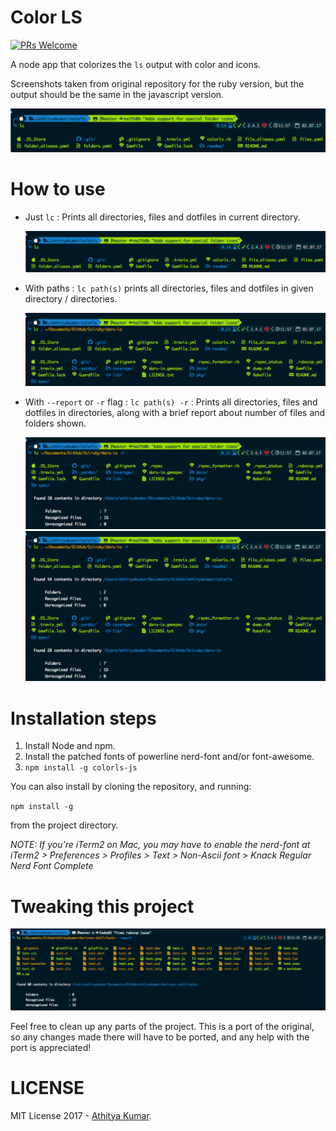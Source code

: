 # Color LS 

[![PRs Welcome](https://img.shields.io/badge/PRs-welcome-brightgreen.svg?style=shields)](http://makeapullrequest.com)

A node app that colorizes the `ls` output with color and icons.

Screenshots taken from original repository for the ruby version, but the output should be the same in the javascript version.

![Example #1](readme/usage1.png)

# How to use

- Just `lc` : Prints all directories, files and dotfiles in current directory.

  ![Usage #1](readme/usage1.png)

- With paths : `lc path(s)` prints all directories, files and dotfiles in given directory / directories.

  ![Usage #2](readme/usage2.png)

- With `--report` or `-r` flag : `lc path(s) -r` : Prints all directories, files and dotfiles in directories, along with a brief report about number of files and folders shown.

  ![Usage #3](readme/usage3.png)
  ![Usage #4](readme/usage4.png)

# Installation steps

1. Install Node and npm.
2. Install the patched fonts of powerline nerd-font and/or font-awesome.
3. `npm install -g colorls-js`


You can also install by cloning the repository, and running:

`npm install -g`

from the project directory.

_NOTE: If you're iTerm2 on Mac, you may have to enable the nerd-font at iTerm2 > Preferences > Profiles > Text > Non-Ascii font > Knack Regular Nerd Font Complete_

# Tweaking this project

![Pending formats](readme/pending.png)

Feel free to clean up any parts of the project. This is a port of the original, so any changes made there will have to be ported, and any help with the port is appreciated!

# LICENSE

MIT License 2017 - [Athitya Kumar](https://github.com/athityakumar/).